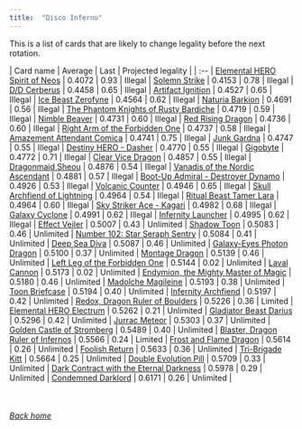 ```yaml
---
title:  "Disco Inferno"
---
```


This is a list of cards that are likely to change legality before the next rotation.

| Card name | Average | Last | Projected legality |
| :-- |
[Elemental HERO Spirit of Neos](https://db.ygoprodeck.com/card/?search=Elemental%20HERO%20Spirit%20of%20Neos) | 0.4072 | 0.93 | Illegal |
[Solemn Strike](https://db.ygoprodeck.com/card/?search=Solemn%20Strike) | 0.4153 | 0.78 | Illegal |
[D/D Cerberus](https://db.ygoprodeck.com/card/?search=D/D%20Cerberus) | 0.4458 | 0.65 | Illegal |
[Artifact Ignition](https://db.ygoprodeck.com/card/?search=Artifact%20Ignition) | 0.4527 | 0.65 | Illegal |
[Ice Beast Zerofyne](https://db.ygoprodeck.com/card/?search=Ice%20Beast%20Zerofyne) | 0.4564 | 0.62 | Illegal |
[Naturia Barkion](https://db.ygoprodeck.com/card/?search=Naturia%20Barkion) | 0.4691 | 0.56 | Illegal |
[The Phantom Knights of Rusty Bardiche](https://db.ygoprodeck.com/card/?search=The%20Phantom%20Knights%20of%20Rusty%20Bardiche) | 0.4719 | 0.59 | Illegal |
[Nimble Beaver](https://db.ygoprodeck.com/card/?search=Nimble%20Beaver) | 0.4731 | 0.60 | Illegal |
[Red Rising Dragon](https://db.ygoprodeck.com/card/?search=Red%20Rising%20Dragon) | 0.4736 | 0.60 | Illegal |
[Right Arm of the Forbidden One](https://db.ygoprodeck.com/card/?search=Right%20Arm%20of%20the%20Forbidden%20One) | 0.4737 | 0.58 | Illegal |
[Amazement Attendant Comica](https://db.ygoprodeck.com/card/?search=Amazement%20Attendant%20Comica) | 0.4741 | 0.75 | Illegal |
[Junk Gardna](https://db.ygoprodeck.com/card/?search=Junk%20Gardna) | 0.4747 | 0.55 | Illegal |
[Destiny HERO - Dasher](https://db.ygoprodeck.com/card/?search=Destiny%20HERO%20-%20Dasher) | 0.4770 | 0.55 | Illegal |
[Gigobyte](https://db.ygoprodeck.com/card/?search=Gigobyte) | 0.4772 | 0.71 | Illegal |
[Clear Vice Dragon](https://db.ygoprodeck.com/card/?search=Clear%20Vice%20Dragon) | 0.4857 | 0.55 | Illegal |
[Dragonmaid Sheou](https://db.ygoprodeck.com/card/?search=Dragonmaid%20Sheou) | 0.4876 | 0.54 | Illegal |
[Vanadis of the Nordic Ascendant](https://db.ygoprodeck.com/card/?search=Vanadis%20of%20the%20Nordic%20Ascendant) | 0.4881 | 0.57 | Illegal |
[Boot-Up Admiral - Destroyer Dynamo](https://db.ygoprodeck.com/card/?search=Boot-Up%20Admiral%20-%20Destroyer%20Dynamo) | 0.4926 | 0.53 | Illegal |
[Volcanic Counter](https://db.ygoprodeck.com/card/?search=Volcanic%20Counter) | 0.4946 | 0.65 | Illegal |
[Skull Archfiend of Lightning](https://db.ygoprodeck.com/card/?search=Skull%20Archfiend%20of%20Lightning) | 0.4964 | 0.54 | Illegal |
[Ritual Beast Tamer Lara](https://db.ygoprodeck.com/card/?search=Ritual%20Beast%20Tamer%20Lara) | 0.4964 | 0.60 | Illegal |
[Sky Striker Ace - Kagari](https://db.ygoprodeck.com/card/?search=Sky%20Striker%20Ace%20-%20Kagari) | 0.4982 | 0.68 | Illegal |
[Galaxy Cyclone](https://db.ygoprodeck.com/card/?search=Galaxy%20Cyclone) | 0.4991 | 0.62 | Illegal |
[Infernity Launcher](https://db.ygoprodeck.com/card/?search=Infernity%20Launcher) | 0.4995 | 0.62 | Illegal |
[Effect Veiler](https://db.ygoprodeck.com/card/?search=Effect%20Veiler) | 0.5007 | 0.43 | Unlimited |
[Shadow Toon](https://db.ygoprodeck.com/card/?search=Shadow%20Toon) | 0.5083 | 0.46 | Unlimited |
[Number 102: Star Seraph Sentry](https://db.ygoprodeck.com/card/?search=Number%20102:%20Star%20Seraph%20Sentry) | 0.5084 | 0.41 | Unlimited |
[Deep Sea Diva](https://db.ygoprodeck.com/card/?search=Deep%20Sea%20Diva) | 0.5087 | 0.46 | Unlimited |
[Galaxy-Eyes Photon Dragon](https://db.ygoprodeck.com/card/?search=Galaxy-Eyes%20Photon%20Dragon) | 0.5100 | 0.37 | Unlimited |
[Montage Dragon](https://db.ygoprodeck.com/card/?search=Montage%20Dragon) | 0.5139 | 0.46 | Unlimited |
[Left Leg of the Forbidden One](https://db.ygoprodeck.com/card/?search=Left%20Leg%20of%20the%20Forbidden%20One) | 0.5144 | 0.02 | Unlimited |
[Laval Cannon](https://db.ygoprodeck.com/card/?search=Laval%20Cannon) | 0.5173 | 0.02 | Unlimited |
[Endymion, the Mighty Master of Magic](https://db.ygoprodeck.com/card/?search=Endymion,%20the%20Mighty%20Master%20of%20Magic) | 0.5180 | 0.46 | Unlimited |
[Madolche Magileine](https://db.ygoprodeck.com/card/?search=Madolche%20Magileine) | 0.5193 | 0.38 | Unlimited |
[Toon Briefcase](https://db.ygoprodeck.com/card/?search=Toon%20Briefcase) | 0.5194 | 0.40 | Unlimited |
[Infernity Archfiend](https://db.ygoprodeck.com/card/?search=Infernity%20Archfiend) | 0.5197 | 0.42 | Unlimited |
[Redox, Dragon Ruler of Boulders](https://db.ygoprodeck.com/card/?search=Redox,%20Dragon%20Ruler%20of%20Boulders) | 0.5226 | 0.36 | Limited |
[Elemental HERO Electrum](https://db.ygoprodeck.com/card/?search=Elemental%20HERO%20Electrum) | 0.5262 | 0.21 | Unlimited |
[Gladiator Beast Darius](https://db.ygoprodeck.com/card/?search=Gladiator%20Beast%20Darius) | 0.5296 | 0.42 | Unlimited |
[Jurrac Meteor](https://db.ygoprodeck.com/card/?search=Jurrac%20Meteor) | 0.5303 | 0.37 | Unlimited |
[Golden Castle of Stromberg](https://db.ygoprodeck.com/card/?search=Golden%20Castle%20of%20Stromberg) | 0.5489 | 0.40 | Unlimited |
[Blaster, Dragon Ruler of Infernos](https://db.ygoprodeck.com/card/?search=Blaster,%20Dragon%20Ruler%20of%20Infernos) | 0.5566 | 0.24 | Limited |
[Frost and Flame Dragon](https://db.ygoprodeck.com/card/?search=Frost%20and%20Flame%20Dragon) | 0.5614 | 0.26 | Unlimited |
[Foolish Return](https://db.ygoprodeck.com/card/?search=Foolish%20Return) | 0.5633 | 0.36 | Unlimited |
[Tri-Brigade Kitt](https://db.ygoprodeck.com/card/?search=Tri-Brigade%20Kitt) | 0.5664 | 0.25 | Unlimited |
[Double Evolution Pill](https://db.ygoprodeck.com/card/?search=Double%20Evolution%20Pill) | 0.5709 | 0.33 | Unlimited |
[Dark Contract with the Eternal Darkness](https://db.ygoprodeck.com/card/?search=Dark%20Contract%20with%20the%20Eternal%20Darkness) | 0.5978 | 0.29 | Unlimited |
[Condemned Darklord](https://db.ygoprodeck.com/card/?search=Condemned%20Darklord) | 0.6171 | 0.26 | Unlimited |

<br>

###### [Back home](index)